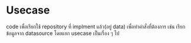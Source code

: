 # Usecase

code เพื่อเรียกใช้ repository ที่ implment แล้ว(อยู่ data) เพื่อทำคำสั่งที่ต้องการ เช่น เรียกข้อมูลจาก datasource โดยแยก usecase เป็นเรื่อง ๆ ไป